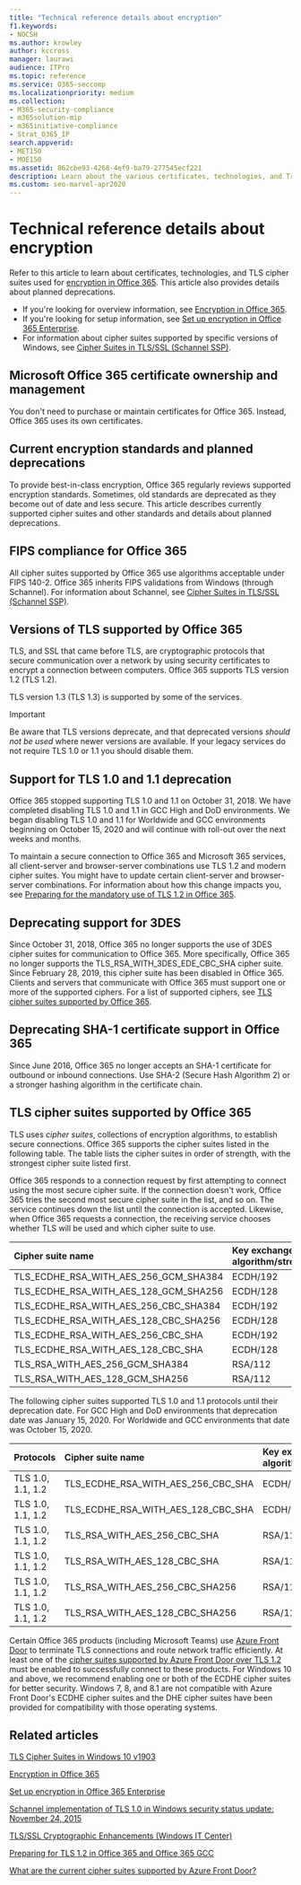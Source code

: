 ```yaml
---
title: "Technical reference details about encryption"
f1.keywords:
- NOCSH
ms.author: krowley
author: kccross
manager: laurawi
audience: ITPro
ms.topic: reference
ms.service: O365-seccomp
ms.localizationpriority: medium
ms.collection:
- M365-security-compliance
- m365solution-mip
- m365initiative-compliance
- Strat_O365_IP
search.appverid:
- MET150
- MOE150
ms.assetid: 862cbe93-4268-4ef9-ba79-277545ecf221
description: Learn about the various certificates, technologies, and Transport Layer Security (TLS) cipher suites used for encryption in Office 365 and Microsoft 365.
ms.custom: seo-marvel-apr2020
---
```


# Technical reference details about encryption

Refer to this article to learn about certificates, technologies, and TLS cipher suites used for [encryption in Office 365](encryption.md). This article also provides details about planned deprecations.
  
- If you're looking for overview information, see [Encryption in Office 365](encryption.md).
- If you're looking for setup information, see [Set up encryption in Office 365 Enterprise](set-up-encryption.md).
- For information about cipher suites supported by specific versions of Windows, see [Cipher Suites in TLS/SSL (Schannel SSP)](/windows/desktop/SecAuthN/cipher-suites-in-schannel).

## Microsoft Office 365 certificate ownership and management

You don't need to purchase or maintain certificates for Office 365. Instead, Office 365 uses its own certificates.
  
## Current encryption standards and planned deprecations

To provide best-in-class encryption, Office 365 regularly reviews supported encryption standards. Sometimes, old standards are deprecated as they become out of date and less secure. This article describes currently supported cipher suites and other standards and details about planned deprecations.

## FIPS compliance for Office 365

All cipher suites supported by Office 365 use algorithms acceptable under FIPS 140-2. Office 365 inherits FIPS validations from Windows (through Schannel). For information about Schannel, see [Cipher Suites in TLS/SSL (Schannel SSP)](/windows/desktop/SecAuthN/cipher-suites-in-schannel).
  
## Versions of TLS supported by Office 365

TLS, and SSL that came before TLS, are cryptographic protocols that secure communication over a network by using security certificates to encrypt a connection between computers. Office 365 supports TLS version 1.2 (TLS 1.2).

TLS version 1.3 (TLS 1.3) is supported by some of the services.

> [!IMPORTANT]
> Be aware that TLS versions deprecate, and that deprecated versions *should not be used* where newer versions are available. If your legacy services do not require TLS 1.0 or 1.1 you should disable them.
  
## Support for TLS 1.0 and 1.1 deprecation

Office 365 stopped supporting TLS 1.0 and 1.1 on October 31, 2018. We have completed disabling TLS 1.0 and 1.1 in GCC High and DoD environments. We began disabling TLS 1.0 and 1.1 for Worldwide and GCC environments beginning on October 15, 2020 and will continue with roll-out over the next weeks and months.

To maintain a secure connection to Office 365 and Microsoft 365 services, all client-server and browser-server combinations use TLS 1.2 and modern cipher suites. You might have to update certain client-server and browser-server combinations. For information about how this change impacts you, see [Preparing for the mandatory use of TLS 1.2 in Office 365](https://support.microsoft.com/help/4057306/preparing-for-tls-1-2-in-office-365).
  
## Deprecating support for 3DES

Since October 31, 2018, Office 365 no longer supports the use of 3DES cipher suites for communication to Office 365. More specifically, Office 365 no longer supports the TLS_RSA_WITH_3DES_EDE_CBC_SHA cipher suite. Since February 28, 2019, this cipher suite has been disabled in Office 365. Clients and servers that communicate with Office 365 must support one or more of the supported ciphers. For a list of supported ciphers, see [TLS cipher suites supported by Office 365](#tls-cipher-suites-supported-by-office-365).
  
## Deprecating SHA-1 certificate support in Office 365

Since June 2016, Office 365 no longer accepts an SHA-1 certificate for outbound or inbound connections. Use SHA-2 (Secure Hash Algorithm 2) or a stronger hashing algorithm in the certificate chain.
  
## TLS cipher suites supported by Office 365

TLS uses *cipher suites*, collections of encryption algorithms, to establish secure connections. Office 365 supports the cipher suites listed in the following table. The table lists the cipher suites in order of strength, with the strongest cipher suite listed first.

Office 365 responds to a connection request by first attempting to connect using the most secure cipher suite. If the connection doesn't work, Office 365 tries the second most secure cipher suite in the list, and so on. The service continues down the list until the connection is accepted. Likewise, when Office 365 requests a connection, the receiving service chooses whether TLS will be used and which cipher suite to use.

| Cipher suite name | Key exchange algorithm/strength | Forward secrecy | Cipher/strength | Authentication algorithm/strength |
|:-----|:-----|:-----|:-----|:-----|
| TLS_ECDHE_RSA_WITH_AES_256_GCM_SHA384  <br/> | ECDH/192  <br/> | Yes  <br/> | AES/256  <br/> | RSA/112  <br/> |
| TLS_ECDHE_RSA_WITH_AES_128_GCM_SHA256  <br/> | ECDH/128  <br/> | Yes  <br/> | AES/128  <br/> | RSA/112  <br/> |
| TLS_ECDHE_RSA_WITH_AES_256_CBC_SHA384  <br/> | ECDH/192  <br/> | Yes  <br/> | AES/256  <br/> | RSA/112  <br/> |
| TLS_ECDHE_RSA_WITH_AES_128_CBC_SHA256  <br/> | ECDH/128  <br/> | Yes  <br/> | AES/128  <br/> | RSA/112  <br/> |
| TLS_ECDHE_RSA_WITH_AES_256_CBC_SHA     <br/> | ECDH/192  <br/> | Yes  <br/> | AES/256  <br/> | RSA/112  <br/> |
| TLS_ECDHE_RSA_WITH_AES_128_CBC_SHA     <br/> | ECDH/128  <br/> | Yes  <br/> | AES/128  <br/> | RSA/112  <br/> |
| TLS_RSA_WITH_AES_256_GCM_SHA384        <br/> | RSA/112   <br/> | No   <br/> | AES/256  <br/> | RSA/112  <br/> |
| TLS_RSA_WITH_AES_128_GCM_SHA256        <br/> | RSA/112   <br/> | No   <br/> | AES/256  <br/> | RSA/112  <br/> |

The following cipher suites supported TLS 1.0 and 1.1 protocols until their deprecation date. For GCC High and DoD environments that deprecation date was January 15, 2020. For Worldwide and GCC environments that date was October 15, 2020.

| Protocols | Cipher suite name | Key exchange algorithm/strength | Forward secrecy | Cipher/strength | Authentication algorithm/strength | 
|:-----|:-----|:-----|:-----|:-----|:-----|
| TLS 1.0, 1.1, 1.2  <br/> | TLS_ECDHE_RSA_WITH_AES_256_CBC_SHA  <br/> | ECDH/192  <br/> | Yes  <br/> | AES/256  <br/> | RSA/112  <br/> |
| TLS 1.0, 1.1, 1.2  <br/> | TLS_ECDHE_RSA_WITH_AES_128_CBC_SHA  <br/> | ECDH/128  <br/> | Yes  <br/> | AES/128  <br/> | RSA/112  <br/> |
| TLS 1.0, 1.1, 1.2  <br/> | TLS_RSA_WITH_AES_256_CBC_SHA        <br/> | RSA/112   <br/> | No   <br/> | AES/256  <br/> | RSA/112  <br/> |
| TLS 1.0, 1.1, 1.2  <br/> | TLS_RSA_WITH_AES_128_CBC_SHA        <br/> | RSA/112   <br/> | No   <br/> | AES/128  <br/> | RSA/112  <br/> |
| TLS 1.0, 1.1, 1.2  <br/> | TLS_RSA_WITH_AES_256_CBC_SHA256     <br/> | RSA/112   <br/> | No   <br/> | AES/256  <br/> | RSA/112  <br/> |
| TLS 1.0, 1.1, 1.2  <br/> | TLS_RSA_WITH_AES_128_CBC_SHA256     <br/> | RSA/112   <br/> | No   <br/> | AES/256  <br/> | RSA/112  <br/> |

Certain Office 365 products (including Microsoft Teams) use [Azure Front Door](/azure/frontdoor/front-door-overview) to terminate TLS connections and route network traffic efficiently. At least one of the [cipher suites supported by Azure Front Door over TLS 1.2](/azure/frontdoor/front-door-faq#what-are-the-current-cipher-suites-supported-by-azure-front-door-) must be enabled to successfully connect to these products. For Windows 10 and above, we recommend enabling one or both of the ECDHE cipher suites for better security. Windows 7, 8, and 8.1 are not compatible with Azure Front Door's ECDHE cipher suites and the DHE cipher suites have been provided for compatibility with those operating systems.

## Related articles

[TLS Cipher Suites in Windows 10 v1903](/windows/win32/secauthn/tls-cipher-suites-in-windows-10-v1903)

[Encryption in Office 365](encryption.md)
  
[Set up encryption in Office 365 Enterprise](set-up-encryption.md)
  
[Schannel implementation of TLS 1.0 in Windows security status update: November 24, 2015](https://support.microsoft.com/kb/3117336)
  
[TLS/SSL Cryptographic Enhancements (Windows IT Center)](/previous-versions/windows/it-pro/windows-vista/cc766285(v=ws.10))
  
[Preparing for TLS 1.2 in Office 365 and Office 365 GCC](/office365/troubleshoot/security/prepare-tls-1.2-in-office-365)

[What are the current cipher suites supported by Azure Front Door?](/azure/frontdoor/front-door-faq#what-are-the-current-cipher-suites-supported-by-azure-front-door-)
